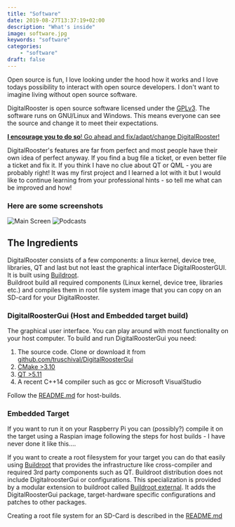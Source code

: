 ```yaml
---
title: "Software"
date: 2019-08-27T13:37:19+02:00
description: "What's inside"
image: software.jpg
keywords: "software"
categories:
    - "software"
draft: false
---
```


Open source is fun, I love looking under the hood how it works and I love todays
possibility to interact with open source developers. I don't want to imagine
living without open source software.

DigitalRooster is open source software licensed under the
[GPLv3](https://www.gnu.org/licenses/gpl-3.0.html). The software runs on
GNU/Linux and Windows. This means everyone can see the source and change it to
meet their expectations.

[__I encourage you to do so__! Go ahead and fix/adapt/change DigitalRooster!](/pages/contributing)

DigitalRooster's features are far from perfect and most people have their own
idea of perfect anyway.
If you find a bug file a ticket, or even better file a ticket and fix it.  If
you think I have no clue about QT or QML - you are probably right! It was my
first project and I learned a lot with it but I would like to continue learning
from your professional hints - so tell me what can be improved and how!

### Here are some screenshots

![Main Screen](/img/pages/screenshot_main.png)
![Podcasts](/img/pages/screenshot_podcasts.png)

## The Ingredients

DigitalRooster consists of a few components: a linux kernel, device tree,
libraries, QT and last but not least the graphical interface DigitalRoosterGUI.
It is built using [Buildroot](https://www.buildroot.org). \
Buildroot build all required components (Linux kernel, device tree, libraries
etc.)  and compiles them in root file system image that you can copy on an
SD-card for your DigitalRooster.

### DigitalRoosterGui (Host and Embedded target build)

The graphical user interface. You can play around with most functionality on
your host computer. To build and run DigitalRoosterGui you need:

1. The source code. Clone or download it from [github.com/truschival/DigitalRoosterGui](github.com/truschival/DigitalRoosterGui)
2. [CMake >3.10](https://cmake.org/download/)
3. [QT >5.11](https://www.qt.io/download)
4. A recent C++14 compiler such as gcc or Microsoft VisualStudio

Follow the [README.md](https://github.com/truschival/DigitalRoosterGui/blob/develop/README.md)
for host-builds.

### Embedded Target

If you want to run it on your Raspberry Pi you can (possibly?) compile it on the
target using a Raspian image following the steps for host builds - I have never
done it like this....

If you want to create a root filesystem for your target you can do that easily
using [Buildroot](https://buildroot.org/) that provides the infrastructure like
cross-compiler and required 3rd party components such as QT.  Buildroot
distribution does not include DigitalroosterGui or configurations. This
specialization is provided by a modular extension to buildroot called
[Buildroot external](https://github.com/truschival/buildroot_digitalrooster). It
adds the DigitalRoosterGui package, target-hardware specific configurations and
patches to other packages.

Creating a root file system for an SD-Card is described in the
[README.md](https://github.com/truschival/buildroot_digitalrooster/blob/master/README.md)
